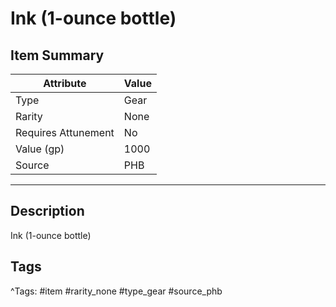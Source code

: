 # Ink (1-ounce bottle)

## Item Summary

| Attribute            | Value                        |
|----------------------|------------------------------|
| Type                 | Gear |
| Rarity               | None             |
| Requires Attunement  | No                |
| Value (gp)           | 1000    |
| Source               | PHB |

---

## Description

Ink (1-ounce bottle)

## Tags

^Tags: #item #rarity_none #type_gear #source_phb